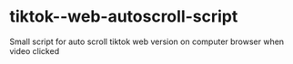 # tiktok--web-autoscroll-script
Small script for auto scroll tiktok web version on computer browser when video clicked
